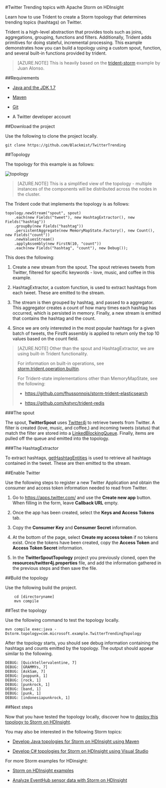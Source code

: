 <properties
   pageTitle="Twitter trending topics with Apache Storm on HDInsight | Azure"
   description="Learn how to use Trident to create a Storm topology that determines trending topics based on hashtags."
   services="hdinsight"
   documentationCenter=""
   authors="Blackmist"
   manager="paulettm"
   editor="cgronlun"/>

<tags
   ms.service="hdinsight"
   ms.devlang=""
   ms.topic="article"
   ms.tgt_pltfrm="na"
   ms.workload="big-data"
   ms.date="02/18/2015"
   ms.author="larryfr"/>

#Twitter Trending topics with Apache Storm on HDInsight

Learn how to use Trident to create a Storm topology that determines trending topics (hashtags) on Twitter. 

Trident is a high-level abstraction that provides tools such as joins, aggregations, grouping, functions and filters. Additionally, Trident adds primitives for doing stateful, incremental processing. This example demonstrates how you can build a topology using a custom spout, function, and several built-in functions provided by trident.

> [AZURE.NOTE] This is heavily based on the [trident-storm](https://github.com/jalonsoramos/trident-storm) example by Juan Alonso.

##Requirements

* <a href="http://www.oracle.com/technetwork/java/javase/downloads/index.html" target="_blank">Java and the JDK 1.7</a>

* <a href="http://maven.apache.org/what-is-maven.html" target="_blank">Maven</a>

* <a href="http://git-scm.com/" target="_blank">Git</a>

* A Twitter developer account

##Download the project

Use the following to clone the project locally.

	git clone https://github.com/Blackmist/TwitterTrending

##Topology

The topology for this example is as follows:

![topology](./media/hdinsight-storm-twitter-trending/trident.png)

> [AZURE.NOTE] This is a simplified view of the topology - multiple instances of the components will be distributed across the nodes in the cluster.

The Trident code that implements the topology is as follows:

	topology.newStream("spout", spout)
	    .each(new Fields("tweet"), new HashtagExtractor(), new Fields("hashtag"))
	    .groupBy(new Fields("hashtag"))
	    .persistentAggregate(new MemoryMapState.Factory(), new Count(), new Fields("count"))
	    .newValuesStream()
	    .applyAssembly(new FirstN(10, "count"))
		.each(new Fields("hashtag", "count"), new Debug());

This does the following:

1. Create a new stream from the spout. The spout retrieves tweets from Twitter, filtered for specific keywords - love, music, and coffee in this example.

2. HashtagExtractor, a custom function, is used to extract hashtags from each tweet. These are emitted to the stream.

3. The stream is then grouped by hashtag, and passed to a aggregator. This aggregator creates a count of how many times each hashtag has occurred, which is persisted in memory. Finally, a new stream is emitted that contains the hashtag and the count.

4. Since we are only interested in the most popular hashtags for a given batch of tweets, the FirstN assembly is applied to return only the top 10 values based on the count field.

> [AZURE.NOTE] Other than the spout and HashtagExtractor, we are using built-in Trident functionality.
> 
> For information on built-in operations, see <a href="https://storm.apache.org/apidocs/storm/trident/operation/builtin/package-summary.html" target="_blank">storm.trident.operation.builtin</a>.
> 
> For Trident-state implementations other than MemoryMapState, see the following:
> 
> * <a href="https://github.com/fhussonnois/storm-trident-elasticsearch" target="_blank">https://github.com/fhussonnois/storm-trident-elasticsearch</a>
> 
> * <a href="https://github.com/kstyrc/trident-redis" target="_blank">https://github.com/kstyrc/trident-redis</a>

###The spout

The spout, **TwitterSpout** uses <a href="http://twitter4j.org/en/" target="_blank">Twitter4j</a> to retrieve tweets from Twitter. A filter is created (love, music, and coffee,) and incoming tweets (status) that match the filter are stored into a <a href="http://docs.oracle.com/javase/7/docs/api/java/util/concurrent/LinkedBlockingQueue.html" target="_blank">LinkedBlockingQueue</a>. Finally, items are pulled off the queue and emitted into the topology.

###The HashtagExtractor

To extract hashtags, <a href="http://twitter4j.org/javadoc/twitter4j/EntitySupport.html#getHashtagEntities--" target="_blank">getHashtagEntities</a> is used to retrieve all hashtags contained in the tweet. These are then emitted to the stream.

##Enable Twitter

Use the following steps to register a new Twitter Application and obtain the consumer and access token information needed to read from Twitter.

1. Go to <a href="" target="_blank">https://apps.twitter.com/</a> and use the **Create new app** button. When filling in the form, leave **Callback URL** empty.

2. Once the app has been created, select the **Keys and Access Tokens** tab.

3. Copy the **Consumer Key** and **Consumer Secret** information.

4. At the bottom of the page, select **Create my access token** if no tokens exist. Once the tokens have been created, copy the **Access Token** and **Access Token Secret** information.

5. In the **TwitterSpoutTopology** project you previously cloned, open the **resources/twitter4j.properties** file, and add the information gathered in the previous steps and then save the file.

##Build the topology

Use the following build the project.

		cd [directoryname]
		mvn compile

##Test the topology

Use the following command to test the topology locally.

	mvn compile exec:java -Dstorm.topology=com.microsoft.example.TwitterTrendingTopology

After the topology starts, you should see debug information containing the hashtags and counts emitted by the topology. The output should appear similar to the following.

	DEBUG: [Quicktellervalentine, 7]
	DEBUG: [GRAMMYs, 7]
	DEBUG: [AskSam, 7]
	DEBUG: [poppunk, 1]
	DEBUG: [rock, 1]
	DEBUG: [punkrock, 1]
	DEBUG: [band, 1]
	DEBUG: [punk, 1]
	DEBUG: [indonesiapunkrock, 1]

##Next steps

Now that you have tested the topology locally, discover how to [deploy this topology to Storm on HDInsight](hdinsight-storm-deploy-monitor-topology.md).

You may also be interested in the following Storm topics:

* [Develop Java topologies for Storm on HDInsight using Maven](hdinsight-storm-develop-java-topology.md)

* [Develop C# topologies for Storm on HDInsight using Visual Studio](hdinsight-storm-develop-csharp-visual-studio-topology.md)

For more Storm examples for HDinsight:

* [Storm on HDInsight examples](https://github.com/hdinsight/hdinsight-storm-examples)

* [Analyze EventHub sensor data with Storm on HDInsight](hdinsight-storm-sensor-data-analysis.md)